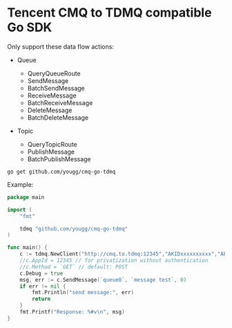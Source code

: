 # Tencent CMQ to TDMQ compatible Go SDK

Only support these data flow actions:

- Queue
    - QueryQueueRoute
    - SendMessage
    - BatchSendMessage
    - ReceiveMessage
    - BatchReceiveMessage
    - DeleteMessage
    - BatchDeleteMessage

- Topic
    - QueryTopicRoute
    - PublishMessage
    - BatchPublishMessage


```shell
go get github.com/yougg/cmq-go-tdmq
```

Example:

```go
package main

import (
    "fmt"

    tdmq "github.com/yougg/cmq-go-tdmq"
)

func main() {
    c := tdmq.NewClient("http://cmq.to.tdmq:12345","AKIDxxxxxxxxxx","ABCDEFGHIJKLMN")
    //c.AppId = 12345 // for privatization without authentication
	//c.Method = `GET` // default: POST
	c.Debug = true
    msg, err := c.SendMessage(`queue0`, `message test`, 0)
    if err != nil {
        fmt.Println("send message:", err)
        return
    }
    fmt.Printf("Response: %#v\n", msg)
}
```